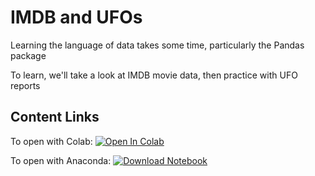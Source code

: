 # IMDB and UFOs

Learning the language of data takes some time, particularly the Pandas package 

To learn, we'll take a look at IMDB movie data, then practice with UFO reports


## Content Links
To open with Colab:
[![Open In Colab](https://colab.research.google.com/assets/colab-badge.svg)](https://colab.research.google.com/github/ishaandey/node/blob/master/week-2/pandas_key.ipynb)

To open with Anaconda:
[![Download Notebook](https://files.christianfjung.com/buttons/DownloadIpynb.svg)](https://files.node.ishaandey.com/week-2/pandas_key.ipynb)